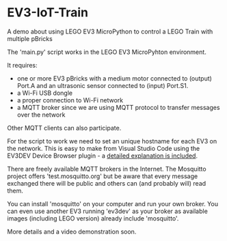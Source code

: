 # EV3-IoT-Train
A demo about using LEGO EV3 MicroPython to control a LEGO Train with multiple pBricks

The 'main.py' script works in the LEGO EV3  MicroPyhton environment.

It requires:
+ one or more EV3 pBricks with a medium motor connected to (output) Port.A and
an ultrasonic sensor connected to (input) Port.S1.
+ a Wi-Fi USB dongle
+ a proper connection to Wi-Fi network
+ a MQTT broker since we are using MQTT protocol to transfer messages over the network

Other MQTT clients can also participate.

For the script to work we need to set an unique hostname for each EV3 on the network.
This is easy to make from Visual Studio Code using the EV3DEV Device Browser plugin -
a [detailed explanation is included](https://github.com/JorgePe/EV3-IoT-Train/blob/master/changehostname.md).

There are freely available MQTT brokers in the Internet. The Mosquitto project offers 'test.mosquitto.org'
but be aware that every message exchanged there will be public and others can (and probably will) read them.

You can install 'mosquitto' on your computer and run your own broker. You can even use another EV3 running
'ev3dev' as your broker as available images (including LEGO version) already include 'mosquitto'.

More details and a video demonstration soon.
